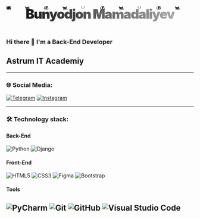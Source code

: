 <svg fill="none" viewBox="0 0 800 100" width="800" height="100" xmlns="http://www.w3.org/2000/svg">
  <foreignObject width="100%" height="100%">
        <div xmlns="http://www.w3.org/1999/xhtml">
          <style>
            @keyframes gradientText {
              0% {
                background-position: 0% 50%;
              }
              50% {
                background-position: 100% 50%;
              }
              100% {
                background-position: 0% 50%;
              }
            }
            .snowflake {
              font-size: 1.5em;
              font-family: Arial;
              text-shadow: 0 0 1px #000;
            }
            h1 {
              font-family: 'Inter', -apple-system, BlinkMacSystemFont, 'Segoe UI', 'Roboto', 'Oxygen', 'Ubuntu', 'Cantarell', 'Fira Sans', 'Droid Sans', 'Helvetica Neue', sans-serif;
              margin: 0;
              font-size: 4em;
              font-weight: 900;
              letter-spacing: -.05em;
              text-align: center;
              background: -webkit-linear-gradient(right, #f2f3f4, #000, #f2f3f4, #000);
              background: linear-gradient(270deg, #f2f3f4 0, #000, #f2f3f4, #000);
              background-size: 400%;
              background-clip: text;
              -webkit-background-clip: text;
              -webkit-text-fill-color: transparent;
              -webkit-animation: gradientText 3s ease infinite;
              animation: gradientText 3s ease infinite;
            }
            @keyframes snowflakes-fall {
              0% {
                top: -10%;
              }
              100% {
                top: 100%;
              }
            }
            @keyframes snowflakes-shake {
              0% {
                transform: translateX(0px);
              }
              50% {
                transform: translateX(80px);
              }
              100% {
                transform: translateX(0px);
              }
            }
            .snowflake {
              position: fixed;
              top: -10%;
              z-index: 9999;
              -webkit-user-select: none;
              -moz-user-select: none;
              -ms-user-select: none;
              user-select: none;
              cursor: default;
              animation-name: snowflakes-fall, snowflakes-shake;
              animation-duration: 10s, 3s;
              animation-timing-function: linear, ease-in-out;
              animation-iteration-count: infinite, infinite;
              animation-play-state: running, running;
            }
            .snowflake:nth-of-type(1) {
              left: 10%;
              animation-delay: 1s, 1s;
            }
            .snowflake:nth-of-type(2) {
              left: 20%;
              animation-delay: 6s, .5s;
            }
            .snowflake:nth-of-type(3) {
              left: 30%;
              animation-delay: 4s, 2s;
            }
            .snowflake:nth-of-type(4) {
              left: 40%;
              animation-delay: 2s, 2s;
            }
            .snowflake:nth-of-type(5) {
              left: 50%;
              animation-delay: 8s, 3s;
            }
            .snowflake:nth-of-type(6) {
              left: 60%;
              animation-delay: 6s, 2s;
            }
            .snowflake:nth-of-type(7) {
              left: 70%;
              animation-delay: 2.5s, 1s;
            }
            .snowflake:nth-of-type(8) {
              left: 80%;
              animation-delay: 1s, 0s;
            }
            .snowflake:nth-of-type(9) {
              left: 90%;
              animation-delay: 3s, 1.5s;
            }
          </style>
          <h1>Bunyodjon Mamadaliyev</h1>
          <div xmlns="http://www.w3.org/1999/xhtml" class="snowflake">💻</div>
          <div xmlns="http://www.w3.org/1999/xhtml" class="snowflake">💰</div>
          <div xmlns="http://www.w3.org/1999/xhtml" class="snowflake">💻</div>
          <div xmlns="http://www.w3.org/1999/xhtml" class="snowflake">🖤</div>
          <div xmlns="http://www.w3.org/1999/xhtml" class="snowflake">💰</div>
          <div xmlns="http://www.w3.org/1999/xhtml" class="snowflake">💻</div>
          <div xmlns="http://www.w3.org/1999/xhtml" class="snowflake">🖤</div>
          <div xmlns="http://www.w3.org/1999/xhtml" class="snowflake">💰</div>
          <div xmlns="http://www.w3.org/1999/xhtml" class="snowflake">💻</div>
          <div xmlns="http://www.w3.org/1999/xhtml" class="snowflake">🖤</div>
          <div xmlns="http://www.w3.org/1999/xhtml" class="snowflake">💰</div>
          <div xmlns="http://www.w3.org/1999/xhtml" class="snowflake">💻</div>
          <div xmlns="http://www.w3.org/1999/xhtml" class="snowflake">🖤</div>
        </div>
    </foreignObject>
</svg>





### Hi there 👋 I'm a Back-End Developer

## Astrum IT Academiy


---

### 🌐 Social Media:
[![Telegram](https://img.shields.io/badge/Telegram-blue?logo=telegram&logoColor=white)](https://t.me/Bunyodjon_mamadaliyev)
[![Instagram](https://img.shields.io/badge/Instagram-red?logo=instagram&logoColor=white)](https://instagram.com/Bunyodjon_mamadaliyev_)

---

### 🛠️ Technology stack:
#### Back-End
![Python](https://img.shields.io/badge/-Python-blue?logo=python&logoColor=white)
![Django](https://img.shields.io/badge/-Django-green?logo=django&logoColor=white)


#### Front-End
![HTML5](https://img.shields.io/badge/-HTML5-orange?logo=html5&logoColor=white)
![CSS3](https://img.shields.io/badge/-CSS3-blue?logo=css3&logoColor=white)
![Figma](https://img.shields.io/badge/-Figma-purple?logo=figma&logoColor=white)
![Bootstrap](https://img.shields.io/badge/-Bootstrap-purple?logo=bootstrap&logoColor=white)

#### Tools
![PyCharm](https://img.shields.io/badge/-PyCharm-green?logo=pycharm&logoColor=white)
![Git](https://img.shields.io/badge/-Git-red?logo=git&logoColor=white)
![GitHub](https://img.shields.io/badge/-GitHub-black?logo=github&logoColor=white)
![Visual Studio Code](https://img.shields.io/badge/-Visual_Studio_Code-blue?logo=visualstudiocode&logoColor=white)
---


